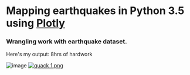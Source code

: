 # Mapping earthquakes in Python 3.5 using [Plotly](https://plot.ly/)
### Wrangling work with earthquake dataset.


Here's my output: 8hrs of hardwork

![image](https://drive.google.com/file/d/0B1zwSQq-DM9MdTZlcFhPaVVTTms/view)
[![quack 1.png](https://s30.postimg.org/m4so8tkap/quack_1.png)](https://postimg.org/image/hvny6nh19/)
